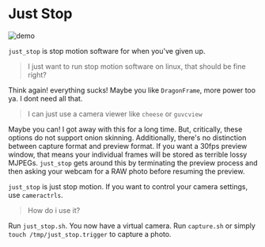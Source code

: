 # Just Stop

![demo](https://github.com/user-attachments/assets/22856278-0534-4d5c-a87a-ca52aefce01d)

`just_stop` is stop motion software for when you've given up.

> I just want to run stop motion software on linux, that should be fine right?

Think again! everything sucks! Maybe you like `DragonFrame`, more power too ya.
I dont need all that.

> I can just use a camera viewer like `cheese` or `guvcview`

Maybe you can! I got away with this for a long time. But, critically, these options do not support onion skinning.
Additionally, there's no distinction between capture format and preview format.
If you want a 30fps preview window, that means your individual frames will be stored as terrible lossy MJPEGs.
`just_stop` gets around this by terminating the preview process and then asking your webcam for a RAW photo before resuming the preview.

`just_stop` is just stop motion.
If you want to control your camera settings, use `cameractrls`.

> How do i use it?

Run `just_stop.sh`. You now have a virtual camera.
Run `capture.sh` or simply `touch /tmp/just_stop.trigger` to capture a photo.
